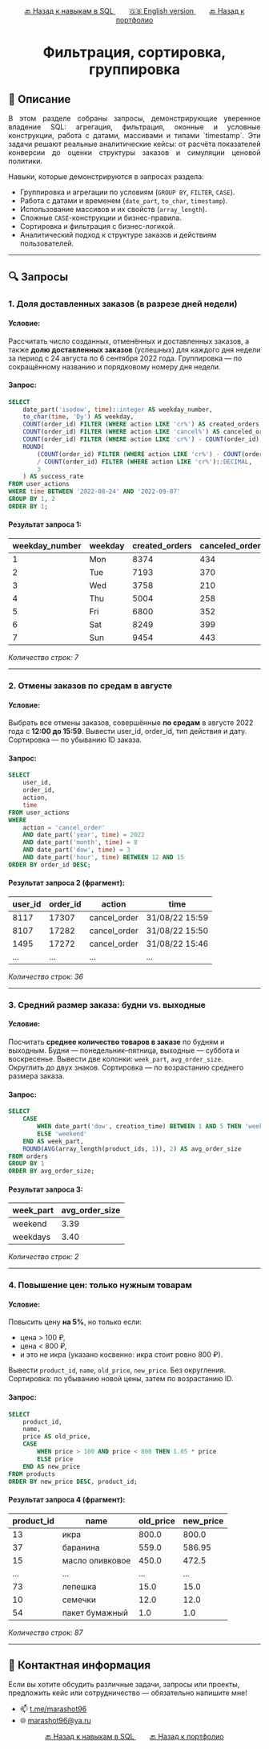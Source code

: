 <div align="center"> 
       <a href="https://github.com/marashot96/portfolio/blob/main/SQL/Navigator.md#%EF%B8%8F-структура-раздела">🔙 Назад к навыкам в SQL </a> &nbsp;&nbsp;&nbsp;&nbsp;&nbsp;&nbsp;
       <a href="https://github.com/marashot96/portfolio"> 🇬🇧 English version </a> &nbsp;&nbsp;&nbsp;&nbsp;&nbsp;&nbsp;
       <a href="https://github.com/marashot96/portfolio/blob/main/README.md#-реализованные-проекты">🔙 Назад к портфолио </a>  
</div> 

# <div align='center'> Фильтрация, сортировка, группировка  </div>

## 🧭 Описание

<p align='justify'> В этом разделе собраны запросы, демонстрирующие уверенное владение SQL: агрегация, фильтрация, оконные и условные конструкции, работа с датами, массивами и типами `timestamp`. Эти задачи решают реальные аналитические кейсы: от расчёта показателей конверсии до оценки структуры заказов и симуляции ценовой политики. </p>

Навыки, которые демонстрируются в запросах раздела:

- Группировка и агрегации по условиям (`GROUP BY`, `FILTER`, `CASE`).
- Работа с датами и временем (`date_part`, `to_char`, `timestamp`).
- Использование массивов и их свойств (`array_length`).
- Сложные `CASE`-конструкции и бизнес-правила.
- Сортировка и фильтрация с бизнес-логикой.
- Аналитический подход к структуре заказов и действиям пользователей.

---

## 🔍 Запросы

### 1. Доля доставленных заказов (в разрезе дней недели)

#### Условие:
Рассчитать число созданных, отменённых и доставленных заказов, а также **долю доставленных заказов** (успешных) для каждого дня недели за период с 24 августа по 6 сентября 2022 года. Группировка — по сокращённому названию и порядковому номеру дня недели.

#### Запрос:
```sql
SELECT 
    date_part('isodow', time)::integer AS weekday_number,
    to_char(time, 'Dy') AS weekday,
    COUNT(order_id) FILTER (WHERE action LIKE 'cr%') AS created_orders,
    COUNT(order_id) FILTER (WHERE action LIKE 'cancel%') AS canceled_orders,
    COUNT(order_id) FILTER (WHERE action LIKE 'cr%') - COUNT(order_id) FILTER (WHERE action LIKE 'cancel%') AS actual_orders,
    ROUND(
        (COUNT(order_id) FILTER (WHERE action LIKE 'cr%') - COUNT(order_id) FILTER (WHERE action LIKE 'cancel%')) 
        / COUNT(order_id) FILTER (WHERE action LIKE 'cr%')::DECIMAL, 
        3
    ) AS success_rate
FROM user_actions
WHERE time BETWEEN '2022-08-24' AND '2022-09-07'
GROUP BY 1, 2
ORDER BY 1;
```
#### Результат запроса 1:

| weekday_number | weekday | created_orders | canceled_orders | actual_orders | success_rate |
|----------------|---------|----------------|-----------------|---------------|--------------|
| 1              | Mon     | 8374           | 434             | 7940          | 0.948        |
| 2              | Tue     | 7193           | 370             | 6823          | 0.949        |
| 3              | Wed     | 3758           | 210             | 3548          | 0.944        |
| 4              | Thu     | 5004           | 258             | 4746          | 0.948        |
| 5              | Fri     | 6800           | 352             | 6448          | 0.948        |
| 6              | Sat     | 8249           | 399             | 7850          | 0.952        |
| 7              | Sun     | 9454           | 443             | 9011          | 0.953        |

<p> <i> Количество строк: 7 </i> </p> 

---

### 2. Отмены заказов по средам в августе

#### Условие:
Выбрать все отмены заказов, совершённые **по средам** в августе 2022 года с **12:00 до 15:59**. Вывести user_id, order_id, тип действия и дату. Сортировка — по убыванию ID заказа.

#### Запрос:
```sql
SELECT 
    user_id,
    order_id,
    action,
    time
FROM user_actions
WHERE 
    action = 'cancel_order'
    AND date_part('year', time) = 2022
    AND date_part('month', time) = 8
    AND date_part('dow', time) = 3
    AND date_part('hour', time) BETWEEN 12 AND 15
ORDER BY order_id DESC;
```
#### Результат запроса 2 (фрагмент):

| user_id | order_id | action       | time           |
|---------|----------|--------------|----------------|
| 8117    | 17307    | cancel_order | 31/08/22 15:59 |
| 8107    | 17282    | cancel_order | 31/08/22 15:50 |
| 1495    | 17272    | cancel_order | 31/08/22 15:46 |
| ...        | ...             | ...       | ... |

<p> <i> Количество строк: 36 </i> </p>

---

### 3. Средний размер заказа: будни vs. выходные

#### Условие:
Посчитать **среднее количество товаров в заказе** по будням и выходным. Будни — понедельник–пятница, выходные — суббота и воскресенье. Вывести две колонки: `week_part`, `avg_order_size`. Округлить до двух знаков. Сортировка — по возрастанию среднего размера заказа.

#### Запрос:
```sql
SELECT 
    CASE 
        WHEN date_part('dow', creation_time) BETWEEN 1 AND 5 THEN 'weekdays'
        ELSE 'weekend'
    END AS week_part,
    ROUND(AVG(array_length(product_ids, 1)), 2) AS avg_order_size
FROM orders
GROUP BY 1
ORDER BY avg_order_size;
```
#### Результат запроса 3:

| week_part | avg_order_size |
|-----------|----------------|
| weekend   | 3.39           |
| weekdays  | 3.40           |

<p> <i> Количество строк: 2 </i> </p>

---

### 4. Повышение цен: только нужным товарам

#### Условие:
Повысить цену **на 5%**, но только если:
- цена > 100 ₽,
- цена < 800 ₽,
- и это не икра (указано косвенно: икра стоит ровно 800 ₽).

Вывести `product_id`, `name`, `old_price`, `new_price`. Без округления. Сортировка: по убыванию новой цены, затем по возрастанию ID.

#### Запрос:
```sql
SELECT 
    product_id,
    name,
    price AS old_price,
    CASE 
        WHEN price > 100 AND price < 800 THEN 1.05 * price
        ELSE price
    END AS new_price
FROM products
ORDER BY new_price DESC, product_id;
```

#### Результат запроса 4 (фрагмент):

| product_id | name            | old_price | new_price |
|------------|-----------------|-----------|-----------|
| 13         | икра            | 800.0     | 800.0     |
| 37         | баранина        | 559.0     | 586.95    |
| 15         | масло оливковое | 450.0     | 472.5     |
| ...        | ...             | ...       | ...       |
| 73         | лепешка         | 15.0      | 15.0      |
| 10         | семечки         | 12.0      | 12.0      |
| 54         | пакет бумажный  | 1.0       | 1.0       |

<p> <i> Количество строк: 87 </i> </p>

---

## 💼 Контактная информация
Если вы хотите обсудить различные задачи, запросы или проекты, предложить кейс или сотрудничество — обязательно напишите мне!

- 📫 [t.me/marashot96](https://t.me/marashot96)
- 🌐 [marashot96@ya.ru](mailto:marashot96@ya.ru)


<div align="center"> 
       <a href="https://github.com/marashot96/portfolio/blob/main/SQL/Navigation.md">🔙 Назад к навыкам в SQL </a> &nbsp;&nbsp;&nbsp;&nbsp;&nbsp;&nbsp;
       <a href="https://github.com/marashot96/portfolio/blob/main/README.md#-реализованные-проекты">🔙 Назад к портфолио </a>  
</div> 
